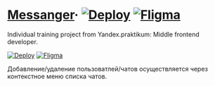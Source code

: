# [Messanger](https://mgpp.herokuapp.com)&middot; [![Deploy](https://img.shields.io/badge/deploy-v4.1.3-green)](https://mgpp.herokuapp.com) [![Fligma](https://img.shields.io/badge/Fligma-v1.0-green)](https://www.figma.com/file/G8Nrm7vN2ijZqRR2zBlyUc/messanger?node-id=0%3A1)


Individual training project from Yandex.praktikum: Middle frontend developer. 

[![Deploy](https://img.shields.io/badge/deploy-v4.1.3-green)](https://mgpp.herokuapp.com)
[![Fligma](https://img.shields.io/badge/Fligma-v1.0-green)](https://www.figma.com/file/G8Nrm7vN2ijZqRR2zBlyUc/messanger?node-id=0%3A1)

Добавление/удаление пользоватлей/чатов осуществляется через контекстное меню списка чатов.
